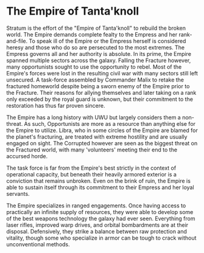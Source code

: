 # The Empire of Tanta'knoll
Stratum is the effort of the "Empire of Tanta'knoll" to rebuild the broken world. The Empire demands complete fealty to the Empress and her rank-and-file. To speak ill of the Empire or the Empress herself is considered heresy and those who do so are persecuted to the most extremes. The Empress governs all and her authority is absolute.
In its prime, the Empire spanned multiple sectors across the galaxy. Falling the Fracture however, many opportunists sought to use the opportunity to rebel. Most of the Empire's forces were lost in the resulting civil war with many sectors still left unsecured.
A task-force assembled by Commander Malix to retake the fractured homeworld despite being a sworn enemy of the Empire prior to the Fracture. Their reasons for allying themselves and later taking on a rank only exceeded by the royal guard is unknown, but their commitment to the restoration has thus far proven sincere.

The Empire has a long history with UWU but largely considers them a non-threat. As such, Opportunists are more as a resource than anything else for the Empire to utilize. Libra, who in some circles of the Empire are blamed for the planet's fracturing, are treated with extreme hostility and are usually engaged on sight. The Corrupted however are seen as the biggest threat on the Fractured world, with many 'volunteers' meeting their end to the accursed horde.

The task force is far from the Empire's best strictly in the context of operational capacity, but beneath their heavily armored exterior is a conviction that remains unbroken. Even on the brink of ruin, the Empire is able to sustain itself through its commitment to their Empress and her loyal servants.

The Empire specializes in ranged engagements. Once having access to practically an infinite supply of resources, they were able to develop some of the best weapons technology the galaxy had ever seen. Everything from laser rifles, improved warp drives, and orbital bombardments are at their disposal. Defensively, they strike a balance between raw protection and vitality, though some who specialize in armor can be tough to crack without unconventional methods.
